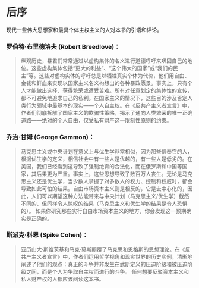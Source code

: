# 后序

现代一些伟大思想家和最具个体主权主义的人对本书的引语和评论。

### 罗伯特·布里德洛夫 (Robert Breedlove)：

> 纵观历史，暴君们常常通过以虚构集体的名义进行道德呼吁来巩固自己的地位。这些虚构集体包括“更大的利益”、“这个伟大的国家”或“我们的民主”等。这些对虚构实体的呼吁总是以牺牲真实个体为代价，他们用自由、金钱和鲜血来实现以国家主义名义构想出的各种暴政愿景。事实上，只有个人才能做出选择、获得繁荣或遭受苦难。所有对任意划定的集体性的宣传，都不可避免地追求自己的私利。在国家主义的情况下，这些目的涉及否定人类行为领域中最基本的现实——个人自主权。在《反共产主义者宣言》中，作者们彻底拆解了国家主义的欺骗性策略，揭示了通向人类繁荣的唯一正确道路——绝对的个人自由，仅受私有财产这一限制性原则的约束。

### 乔治·甘姆 (George Gammon)：

> 马克思主义或中央计划在意义上与优生学非常相似，因为那些信奉它的人，根据优生学的定义，相信社会中有一些人是优越的，有一些人是低劣的。在美国，我们已经看到这导致了强制绝育的合法化，而在俄罗斯和中国等国家，其后果更为严重。事实上，这些思想导致了数百万人丧生。无论是马克思主义还是优生学，当少数人掌握了对多数人的权力、控制和权威时，都会导致如此可怕的结果。自由市场资本主义则是相反的，它是去中心化的，因此，人们可以期望这种方法能带来与中央计划（马克思主义/优生学）截然不同的、但同样令人惊叹的结果（马克思主义和优生学的结果是令人恐惧的）。
> 如果你研究那些实行自由市场资本主义的地方，你会发现这一预期确实是正确的。

### 斯派克·科恩 (Spike Cohen)：

> 亚历山大·斯维茨基和马克·莫斯颠覆了马克思和恩格斯的思想理论。在《反共产主义者宣言》中，作者们运用哲学视角和现实世界的历史实例，清晰地阐述了他们的观点：真正的斗争并非发生在武断定义的压迫阶级和被压迫阶级之间，而是个人为争取自主权而进行的斗争。
> 任何想要反驳资本主义和私人财产权的人都应该阅读这本书。
